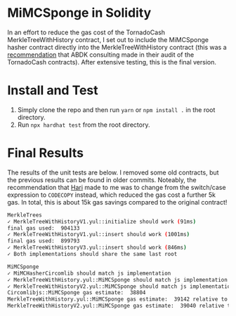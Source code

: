 # MiMCSponge in Solidity
In an effort to reduce the gas cost of the TornadoCash MerkleTreeWithHistory contract, I set out to include the MiMCSponge hasher contract directly into the MerkleTreeWithHistory contract (this was a [recommendation](https://tornado.cash/audits/TornadoCash_contract_audit_ABDK.pdf) that ABDK consulting made in their audit of the TornadoCash contracts). After extensive testing, this is the final version.

# Install and Test

  1. Simply clone the repo and then run `yarn` or `npm install .` in the root directory.
  2. Run `npx hardhat test` from the root directory.


# Final Results
The results of the unit tests are below. I removed some old contracts, but the previous results can be found in older commits. Noteably, the recommendation that [Hari](https://twitter.com/_hrkrshnn) made to me was to change from the switch/case expression to `CODECOPY` instead, which reduced the gas cost a further 5k gas. In total, this is about 15k gas savings compared to the original contract!
```sh
MerkleTrees
✓ MerkleTreeWithHistoryV1.yul::initialize should work (91ms)
final gas used:  904133
✓ MerkleTreeWithHistoryV1.yul::insert should work (1001ms)
final gas used:  899793
✓ MerkleTreeWithHistoryV3.yul::insert should work (846ms)
✓ Both implementations should share the same last root

MiMCSponge
✓ MiMCHasherCircomlib should match js implementation
✓ MerkleTreeWithHistory.yul::MiMCSponge should match js implementation
✓ MerkleTreeWithHistoryV2.yul::MiMCSponge should match js implementation
Circomlibjs::MiMCSponge gas estimate:  38804
MerkleTreeWithHistory.yul::MiMCSponge gas estimate:  39142 relative to circomlib:  1.0087104422224513
MerkleTreeWithHistoryV2.yul::MiMCSponge gas estimate:  39040 relative to circomlib:  1.0060818472322441
```
